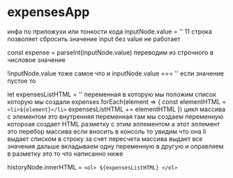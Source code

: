# expensesApp
 инфа по приложухи или тонкости кода 
inputNode.value = '' 11 строка позволяет сбросить значение input без value не работает

 const expense = parseInt(inputNode.value) переводим из строчного в числовое значение 

 !inputNode.value тоже самое что  и inputNode.value === '' если значение пустое то 

   let expensesListHTML = ''
   переменная в которую мы положим список которую мы создали
  expenses.forEach(element => {
    const elementHTML = `<li>${element}</li>`
    expensesListHTML += elementHTML
  }) 
  цикл массива с элементом это внутренняя переменная 
  там мы создаем переменную котороая создает HTML разметку с этим эллементом 
  а этот эллемент это перебор массива 
  если вносить в консоль то увидим что она li выдает списком в строку 
  за счет пересчета массива выдает все значения 
  дальше вкладываем одну переменную в другую и оправляем в разметку это то что написанно ниже

  historyNode.innerHTML = `<ol> ${expensesListHTML} </ol>` 